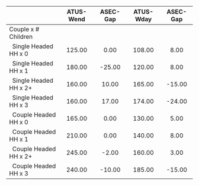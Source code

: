 
|                      |    ATUS-Wend |     ASEC-Gap |    ATUS-Wday |     ASEC-Gap |
| -------------------- | :----------: | :----------: | :----------: | :----------: |
| Couple x # Children  |              |              |              |              |
| &nbsp;&nbsp;Single Headed HH x 0 |       125.00 |         0.00 |       108.00 |         8.00 |
| &nbsp;&nbsp;Single Headed HH x 1 |       180.00 |       -25.00 |       120.00 |         8.00 |
| &nbsp;&nbsp;Single Headed HH x 2+ |       160.00 |        10.00 |       165.00 |       -15.00 |
| &nbsp;&nbsp;Single Headed HH x 3 |       160.00 |        17.00 |       174.00 |       -24.00 |
| &nbsp;&nbsp;Couple Headed HH x 0 |       165.00 |         0.00 |       130.00 |         5.00 |
| &nbsp;&nbsp;Couple Headed HH x 1 |       210.00 |         0.00 |       140.00 |         8.00 |
| &nbsp;&nbsp;Couple Headed HH x 2+ |       245.00 |        -2.00 |       160.00 |         3.00 |
| &nbsp;&nbsp;Couple Headed HH x 3 |       240.00 |       -10.00 |       185.00 |       -15.00 |

